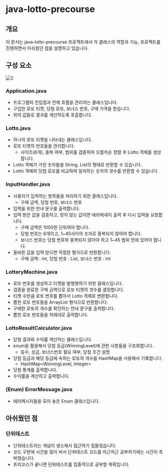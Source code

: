 # java-lotto-precourse

## 개요
이 문서는 java-lotto-precourse 프로젝트에서 각 클래스의 역할과 기능, 프로젝트를 진행하면서 아쉬웠던 점을 설명하고 있습니다.

## 구성 요소

![2](https://github.com/user-attachments/assets/b64f2b35-9194-4662-91cb-b2c448e470cf)

### Application.java
- 프로그램의 진입점과 전체 흐름을 관리하는 클래스입니다.
- 구입한 로또 티켓, 당첨 로또, 보너스 번호, 구매 가격을 받습니다.
- 위의 값들로 결과를 계산하도록 호출합니다.

### Lotto.java
- 하나의 로또 티켓을 나타내는 클래스입니다.
- 로또 티켓의 번호들을 관리합니다.
  - 사이즈(6개), 중복 여부, 범위를 검증하여 오름차순 정렬 후 Lotto 객체를 생성합니다.
- Lotto 객체가 가진 숫자들을 String, List<Integer>의 형태로 반환할 수 있습니다.
- Lotto 객체와 당첨 로또를 비교하여 일치하는 숫자의 갯수를 반환할 수 있습니다.

### InputHandler.java
- 사용자가 입력하는 항목들을 처리하기 위한 클래스입니다.
  - 구매 금액, 당첨 번호, 보너스 번호
- 입력을 위한 안내 문구를 출력합니다.
- 입력 받은 값을 검증하고, 맞지 않는 값이면 에러메세지 출력 후 다시 입력을 요청합니다.
  - 구매 금액은 1000원 단위여야 합니다.
  - 당첨 번호는 6개이고, 1~45사이의 숫자로 중복되지 않아야 합니다.
  - 보너스 번호는 당첨 번호와 중복되지 않아야 하고 1~45 범위 안에 있어야 합니다.
- 올바른 값을 입력 받으면 적절한 형식으로 반환합니다.
  - 구매 금액 : int, 당첨 번호 : List<Integer>, 보너스 번호 : int

### LotteryMachine.java
- 로또 번호를 생성하고 티켓을 발행행하기 위한 클래스입니다.
- 검증을 완료한 구매 금액으로 로또 티켓의 갯수를 결정합니다.
- 티켓 수만큼 로또 번호를 뽑아서 Lotto 객체로 변환합니다.
- 뽑힌 로또 번호들을 ArrayList<Lotto> 형식으로 반환합니다.
- 구매한 로또의 개수를 확인하는 안내 문구를 출력합니다.
- 뽑힌 로또 번호들을 차례대로 출력합니다.

### LottoResultCalculator.java
- 당첨 결과와 수익률 계산하는 클래스입니다.
- enum을 활용해서 당첨 등급(WinningLevel)에 관한 사항들을 구조화합니다.
  - 등수, 상금, 보너스번호 필요 여부, 당첨 조건 설명
- 당첨 등급과 해당 등급에 속하는 로또의 개수를 HashMap을 사용해서 기록합니다.
  - HashMap<WinningLevel, Integer>
- 당첨 통계를 출력합니다.
- 수익률을 계산하고 출력합니다.

### (Enum) ErrorMessage.java
- 에러메시지들을 모아 놓은 Enum 클래스입니다.

## 아쉬웠던 점

### 단위테스트
- 단위테스트라는 개념이 생소해서 접근하기 힘들었습니다.
- 코드 구현에 시간을 많이 써서 단위테스트 코드를 차근차근 공부하기에는 시간이 촉박했습니다. 
- 프리코스가 끝나면 단위테스트를 집중적으로 공부할 계획입니다.